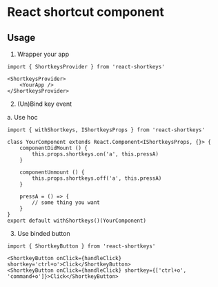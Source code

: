 # React shortcut component

## Usage

1. Wrapper your app

````tsx
import { ShortkeysProvider } from 'react-shortkeys'

<ShortkeysProvider>
    <YourApp />
</ShortkeysProvider>
````

2. (Un)Bind key event

a. Use hoc

````tsx
import { withShortkeys, IShortkeysProps } from 'react-shortkeys'

class YourComponent extends React.Component<IShortkeysProps, {}> {
    componentDidMount () {
        this.props.shortkeys.on('a', this.pressA)
    }

    componentUnmount () {
        this.props.shortkeys.off('a', this.pressA)
    }

    pressA = () => {
        // some thing you want
    }
}
export default withShortkeys()(YourComponent)
````

3. Use binded button

````tsx
import { ShortkeyButton } from 'react-shortkeys'

<ShortkeyButton onClick={handleClick} shortkey='ctrl+o'>Click</ShortkeyButton>
<ShortkeyButton onClick={handleClick} shortkey={['ctrl+o', 'command+o']}>Click</ShortkeyButton>
````
